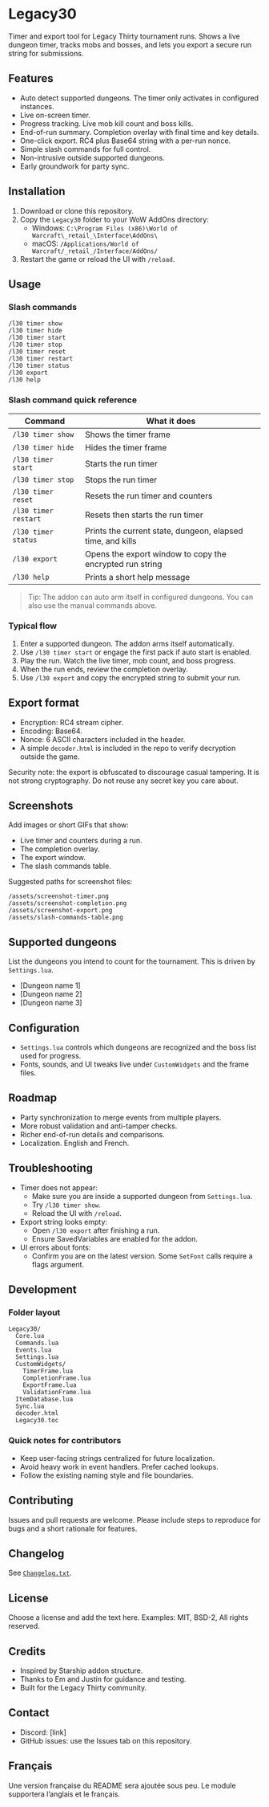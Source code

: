 # Legacy30

Timer and export tool for Legacy Thirty tournament runs. Shows a live dungeon timer, tracks mobs and bosses, and lets you export a secure run string for submissions.

## Features

- Auto detect supported dungeons. The timer only activates in configured instances.
- Live on-screen timer.
- Progress tracking. Live mob kill count and boss kills.
- End-of-run summary. Completion overlay with final time and key details.
- One-click export. RC4 plus Base64 string with a per-run nonce.
- Simple slash commands for full control.
- Non-intrusive outside supported dungeons.
- Early groundwork for party sync.

## Installation

1. Download or clone this repository.
2. Copy the `Legacy30` folder to your WoW AddOns directory:
   - Windows: `C:\Program Files (x86)\World of Warcraft\_retail_\Interface\AddOns\`
   - macOS: `/Applications/World of Warcraft/_retail_/Interface/AddOns/`
3. Restart the game or reload the UI with `/reload`.

## Usage

### Slash commands

```
/l30 timer show
/l30 timer hide
/l30 timer start
/l30 timer stop
/l30 timer reset
/l30 timer restart
/l30 timer status
/l30 export
/l30 help
```

### Slash command quick reference

| Command                | What it does                                                |
|------------------------|-------------------------------------------------------------|
| `/l30 timer show`      | Shows the timer frame                                       |
| `/l30 timer hide`      | Hides the timer frame                                       |
| `/l30 timer start`     | Starts the run timer                                        |
| `/l30 timer stop`      | Stops the run timer                                         |
| `/l30 timer reset`     | Resets the run timer and counters                           |
| `/l30 timer restart`   | Resets then starts the run timer                            |
| `/l30 timer status`    | Prints the current state, dungeon, elapsed time, and kills  |
| `/l30 export`          | Opens the export window to copy the encrypted run string    |
| `/l30 help`            | Prints a short help message                                 |

> Tip: The addon can auto arm itself in configured dungeons. You can also use the manual commands above.

### Typical flow

1. Enter a supported dungeon. The addon arms itself automatically.
2. Use `/l30 timer start` or engage the first pack if auto start is enabled.
3. Play the run. Watch the live timer, mob count, and boss progress.
4. When the run ends, review the completion overlay.
5. Use `/l30 export` and copy the encrypted string to submit your run.

## Export format

- Encryption: RC4 stream cipher.
- Encoding: Base64.
- Nonce: 6 ASCII characters included in the header.
- A simple `decoder.html` is included in the repo to verify decryption outside the game.

Security note: the export is obfuscated to discourage casual tampering. It is not strong cryptography. Do not reuse any secret key you care about.

## Screenshots

Add images or short GIFs that show:
- Live timer and counters during a run.
- The completion overlay.
- The export window.
- The slash commands table.

Suggested paths for screenshot files:

```
/assets/screenshot-timer.png
/assets/screenshot-completion.png
/assets/screenshot-export.png
/assets/slash-commands-table.png
```

## Supported dungeons

List the dungeons you intend to count for the tournament. This is driven by `Settings.lua`.

- [Dungeon name 1]
- [Dungeon name 2]
- [Dungeon name 3]

## Configuration

- `Settings.lua` controls which dungeons are recognized and the boss list used for progress.
- Fonts, sounds, and UI tweaks live under `CustomWidgets` and the frame files.

## Roadmap

- Party synchronization to merge events from multiple players.
- More robust validation and anti-tamper checks.
- Richer end-of-run details and comparisons.
- Localization. English and French.

## Troubleshooting

- Timer does not appear:
  - Make sure you are inside a supported dungeon from `Settings.lua`.
  - Try `/l30 timer show`.
  - Reload the UI with `/reload`.
- Export string looks empty:
  - Open `/l30 export` after finishing a run.
  - Ensure SavedVariables are enabled for the addon.
- UI errors about fonts:
  - Confirm you are on the latest version. Some `SetFont` calls require a flags argument.

## Development

### Folder layout

```
Legacy30/
  Core.lua
  Commands.lua
  Events.lua
  Settings.lua
  CustomWidgets/
    TimerFrame.lua
    CompletionFrame.lua
    ExportFrame.lua
    ValidationFrame.lua
  ItemDatabase.lua
  Sync.lua
  decoder.html
  Legacy30.toc
```

### Quick notes for contributors

- Keep user-facing strings centralized for future localization.
- Avoid heavy work in event handlers. Prefer cached lookups.
- Follow the existing naming style and file boundaries.

## Contributing

Issues and pull requests are welcome. Please include steps to reproduce for bugs and a short rationale for features.

## Changelog

See [`Changelog.txt`](./Changelog.txt).

## License

Choose a license and add the text here. Examples: MIT, BSD-2, All rights reserved.

## Credits

- Inspired by Starship addon structure.
- Thanks to Em and Justin for guidance and testing.
- Built for the Legacy Thirty community.

## Contact

- Discord: [link]
- GitHub issues: use the Issues tab on this repository.

## Français

Une version française du README sera ajoutée sous peu. Le module supportera l’anglais et le français.
